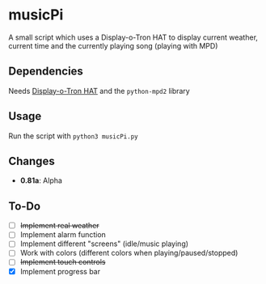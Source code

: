 # musicPi
A small script which uses a Display-o-Tron HAT to display current weather, current time and the currently playing song (playing with MPD)

## Dependencies
Needs [Display-o-Tron HAT](https://shop.pimoroni.com/products/display-o-tron-hat) and the `python-mpd2` library

## Usage
Run the script with `python3 musicPi.py`

## Changes
- **0.81a**: Alpha

## To-Do
- [ ] ~~Implement real weather~~
- [ ] Implement alarm function
- [ ] Implement different "screens" (idle/music playing)
- [ ] Work with colors (different colors when playing/paused/stopped)
- [ ] ~~Implement touch controls~~
- [x] Implement progress bar